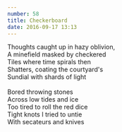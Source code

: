 ```yaml
---
number: 58
title: Checkerboard
date: 2016-09-17 13:13
---
```


Thoughts caught up in hazy oblivion,<br>
A minefield masked by checkered<br>
Tiles where time spirals then<br>
Shatters, coating the courtyard's<br>
Sundial with shards of light<br>
<br>
Bored throwing stones<br>
Across low tides and ice<br>
Too tired to roll the red dice<br>
Tight knots I tried to untie<br>
With secateurs and knives<br>